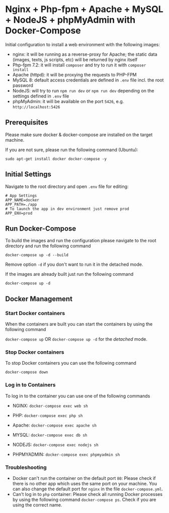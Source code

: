 Nginx + Php-fpm + Apache + MySQL + NodeJS + phpMyAdmin with Docker-Compose 
==========================================================================

Initial configuration to install a web environment with the following images:

- nginx: it will be running as a reverse-proxy for Apache; the static data (images, texts, js scripts, etc) will be 
returned by nginx itself
- Php-fpm 7.2: it will install `composer` and try to run it with `composer install`
- Apache (httpd): it will be proxying the requests to PHP-FPM
- MySQL 8: default access credentials are defined in `.env` file incl. the root password
- NodeJS: will try to run `npm run dev` or `npm run dev` depending on the settings defined in `.env` file
- phpMyAdmin: it will be available on the port `5426`, e.g. `http://localhost:5426`

## Prerequisites

Please make sure docker & docker-compose are installed on the target machine. 

If you are not sure, please run the following command (Ubuntu):
 
```
sudo apt-get install docker docker-compose -y
```

## Initial Settings

Navigate to the root directory and open `.env` file for editing:
 
```
# App Settings
APP_NAME=docker
APP_PATH=./app
# To launch the app in dev environment just remove prod
APP_ENV=prod
```

## Run Docker-Compose

To build the images and run the configuration please navigate to the root directory and run the following command 

```
docker-compose up -d --build
```

Remove option `-d` if you don't want to run it in the detached mode.

If the images are already built just run the following command

```
docker-compose up -d
```

Docker Management
-----------------

### Start Docker containers

When the containers are built you can start the containers by using the following command

`docker-compose up`  OR `docker-compose up -d` for the _detached_ mode.

### Stop Docker containers

To stop Docker containers you can use the following command

`docker-compose down`

### Log in to Containers

To log in to the container you can use one of the following commands

 - NGINX: `docker-compose exec web sh`
 
 - PHP: `docker-compose exec php sh`
 
 - Apache: `docker-compose exec apache sh`
 
 - MYSQL: `docker-compose exec db sh`
 
 - NODEJS: `docker-compose exec nodejs sh`
 
 - PHPMYADMIN: `docker-compose exec phpmyadmin sh`

### Troubleshooting

- Docker can't run the container on the default port `80`: Please check if there is no other app which uses the same 
port on your machine. You can also change the default port for `nginx` in the file `docker-compose.yml`.
- Can't log in to `php` container: Please check all running Docker processes by using the following command 
`docker-compose ps`. Check if you are using the correct name.